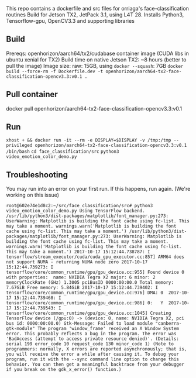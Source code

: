 This repo contains a dockerfile and src files for orriaga's face-classification routines
Build for Jetson TX2, JetPack 3.1, using L4T 28.
Installs Python3, Tensorflow-gpu, OpenCV3.3 and supporting libraries

## Build
Prereqs: openhorizon/aarch64/tx2/cudabase container image (CUDA libs in ubuntu xenial for TX2)
Build time on native Jetson TX2: ~8 hours (better to pull the image) 
Image size: raw: 15GB, using `docker --squash`: 7GB
`docker build --force-rm -f Dockerfile.dev -t openhorizon/aarch64-tx2-face-classification-opencv3.3:v0.1 .`

## Pull container
docker pull openhorizon/aarch64-tx2-face-classification-opencv3.3:v0.1

## Run
`xhost + && docker run -it --rm -e DISPLAY=$DISPLAY -v /tmp:/tmp --privileged openhorizon/aarch64-tx2-face-classification-opencv3.3:v0.1 /bin/bash`
`cd face_classification/src`
`python3 video_emotion_color_demo.py`

## Troubleshooting
You may run into an error on your first run.  If this happens, run again. (We're working on this issue)

`root@602e74e1d8c2:~/src/face_classification/src# python3 video_emotion_color_demo.py
Using TensorFlow backend.
/usr/lib/python3/dist-packages/matplotlib/font_manager.py:273: UserWarning: Matplotlib is building the font cache using fc-list. This may take a moment.
  warnings.warn('Matplotlib is building the font cache using fc-list. This may take a moment.')
/usr/lib/python3/dist-packages/matplotlib/font_manager.py:273: UserWarning: Matplotlib is building the font cache using fc-list. This may take a moment.
  warnings.warn('Matplotlib is building the font cache using fc-list. This may take a moment.')
2017-10-17 15:12:44.738787: I tensorflow/stream_executor/cuda/cuda_gpu_executor.cc:857] ARM64 does not support NUMA - returning NUMA node zero
2017-10-17 15:12:44.739273: I tensorflow/core/common_runtime/gpu/gpu_device.cc:955] Found device 0 with properties: 
name: NVIDIA Tegra X2
major: 6 minor: 2 memoryClockRate (GHz) 1.3005
pciBusID 0000:00:00.0
Total memory: 7.67GiB
Free memory: 5.84GiB
2017-10-17 15:12:44.739402: I tensorflow/core/common_runtime/gpu/gpu_device.cc:976] DMA: 0 
2017-10-17 15:12:44.739468: I tensorflow/core/common_runtime/gpu/gpu_device.cc:986] 0:   Y 
2017-10-17 15:12:44.739543: I tensorflow/core/common_runtime/gpu/gpu_device.cc:1045] Creating TensorFlow device (/gpu:0) -> (device: 0, name: NVIDIA Tegra X2, pci bus id: 0000:00:00.0)
Gtk-Message: Failed to load module "canberra-gtk-module"
The program 'window_frame' received an X Window System error.
This probably reflects a bug in the program.
The error was 'BadAccess (attempt to access private resource denied)'.
  (Details: serial 199 error_code 10 request_code 130 minor_code 1)
  (Note to programmers: normally, X errors are reported asynchronously;
   that is, you will receive the error a while after causing it.
   To debug your program, run it with the --sync command line
   option to change this behavior. You can then get a meaningful
   backtrace from your debugger if you break on the gdk_x_error() function.)`



